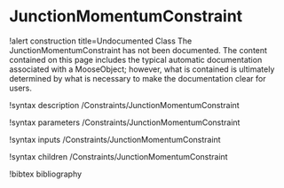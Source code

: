 <!-- MOOSE Documentation Stub: Remove this when content is added. -->

# JunctionMomentumConstraint

!alert construction title=Undocumented Class
The JunctionMomentumConstraint has not been documented. The content contained on this page includes the
typical automatic documentation associated with a MooseObject; however, what is contained is
ultimately determined by what is necessary to make the documentation clear for users.

!syntax description /Constraints/JunctionMomentumConstraint

!syntax parameters /Constraints/JunctionMomentumConstraint

!syntax inputs /Constraints/JunctionMomentumConstraint

!syntax children /Constraints/JunctionMomentumConstraint

!bibtex bibliography
